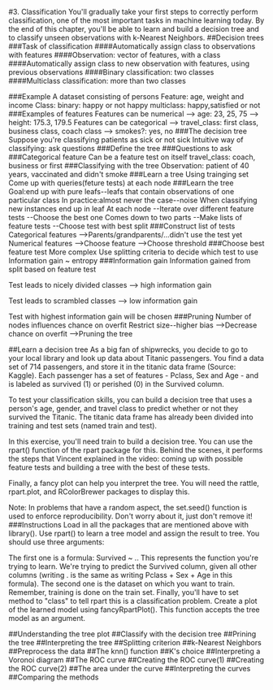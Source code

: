 #3. Classification
You'll gradually take your first steps to correctly perform classification, one of the most important tasks in machine learning today. By the end of this chapter, you'll be able to learn and build a decision tree and to classify unseen observations with k-Nearest Neighbors.
##Decision trees
###Task of classification
####Automatically assign class to observations with features
####Observation: vector of features, with a class
####Automatically assign class to new observation with features, using previous observations
####Binary classification: two classes
####Multiclass classification: more than two classes

###Example
A dataset consisting of persons
Feature: age, weight and income
Class: 
   binary: happy or not happy
   multiclass: happy,satisfied or not
###Examples of features
Features can be numerical
--> age: 23, 25, 75
--> height: 175.3, 179.5
Features can be categorical
--> travel_class: first class, business class, coach class
--> smokes?: yes, no
###The decision tree
Suppose you're classifying patients as sick or not sick
Intuitive way of classifying: ask questions
###Define the tree
###Questions to ask
###Categorical feature
Can be a feature test on itself
travel_class: coach, business or first
###Classifying with the tree
Observation: patient of 40 years, vaccinated and didn't smoke
###Learn a tree
Using trainging set
Come up with queries(feture tests) at each node
###Learn the tree
Goal:end up with pure leafs--leafs that contain observations of one particular class
In practice:almost never the case--noise
When classifying new instances
end up in leaf
At each node
--Iterate over different feature tests
--Choose the best one
Comes down to two parts
--Make lists of feature tests
--Choose test with best split
###Construct list of tests
Categorical features
-->Parents/grandparents/...didn't use the test yet
Numerical features
-->Choose feature
-->Choose threshold
###Choose best feature test
More complex
Use splitting criteria to decide which test to use
Information gain ~ entropy
###Information gain
Information gained from split based on feature test

Test leads to nicely divided classes
--> high information gain

Test leads to scrambled classes
--> low information gain

Test with highest information gain will be chosen
###Pruning
Number of nodes influences chance on overfit
Restrict size--higher bias
-->Decrease chance on overfit
-->Pruning the tree

##Learn a decision tree
As a big fan of shipwrecks, you decide to go to your local library and look up data about Titanic passengers. You find a data set of 714 passengers, and store it in the titanic data frame (Source: Kaggle). Each passenger has a set of features - Pclass, Sex and Age - and is labeled as survived (1) or perished (0) in the Survived column.

To test your classification skills, you can build a decision tree that uses a person's age, gender, and travel class to predict whether or not they survived the Titanic. The titanic data frame has already been divided into training and test sets (named train and test).

In this exercise, you'll need train to build a decision tree. You can use the rpart() function of the rpart package for this. Behind the scenes, it performs the steps that Vincent explained in the video: coming up with possible feature tests and building a tree with the best of these tests.

Finally, a fancy plot can help you interpret the tree. You will need the rattle, rpart.plot, and RColorBrewer packages to display this.

Note: In problems that have a random aspect, the set.seed() function is used to enforce reproducibility. Don't worry about it, just don't remove it!
###Instructions
Load in all the packages that are mentioned above with library().
Use rpart() to learn a tree model and assign the result to tree. You should use three arguments:

The first one is a formula: Survived ~ .. This represents the function you're trying to learn. We're trying to predict the Survived column, given all other columns (writing . is the same as writing Pclass + Sex + Age in this formula).
The second one is the dataset on which you want to train. Remember, training is done on the train set.
Finally, you'll have to set method to "class" to tell rpart this is a classification problem.
Create a plot of the learned model using fancyRpartPlot(). This function accepts the tree model as an argument.



##Understanding the tree plot
##Classify with the decision tree
##Prining the tree
##Interpreting the tree
##Splitting criterion
##k-Nearest Neighbors
##Preprocess the data
##The knn() function
##K's choice
##Interpreting a Voronoi diagram
##The ROC curve
##Creating the ROC curve(1)
##Creating the ROC curve(2)
##The area under the curve
##Interpreting the curves
##Comparing the methods
